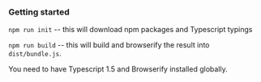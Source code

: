 ### Getting started ###

  `npm run init` -- this will download npm packages and Typescript typings
  
  `npm run build` -- this will build and browserify the result into `dist/bundle.js`.
  
You need to have Typescript 1.5 and Browserify installed globally.
